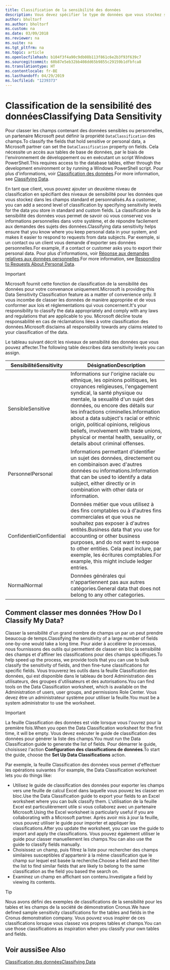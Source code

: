 ```yaml
---
title: Classification de la sensibilité des données
description: Vous devez spécifier le type de données que vous stockez sur les personnes afin de pouvoir répondre aux demandes des sujets des données.
author: bholtorf
ms.author: bholtorf
ms.custom: na
ms.date: 03/09/2018
ms.reviewer: na
ms.suite: na
ms.tgt_pltfrm: na
ms.topic: article
ms.openlocfilehash: b104f3f4a90c9db08b113f861c6e2b3f93f639c7
ms.sourcegitcommit: 60b87e5eb32bb408dd65b9855c29159b1dfbfca8
ms.translationtype: HT
ms.contentlocale: fr-BE
ms.lasthandoff: 04/29/2019
ms.locfileid: "1239373"
---
```

# <a name="classifying-data-sensitivity"></a><span data-ttu-id="7fd5a-103">Classification de la sensibilité des données</span><span class="sxs-lookup"><span data-stu-id="7fd5a-103">Classifying Data Sensitivity</span></span>
<span data-ttu-id="7fd5a-104">Pour classer les champs contenant des données sensibles ou personnelles, un partenaire Microsoft peut définir la propriété ```DataClassification``` des champs.</span><span class="sxs-lookup"><span data-stu-id="7fd5a-104">To classify the fields that hold sensitive or personal data, a Microsoft partner can set the ```DataClassification``` property on fields.</span></span> <span data-ttu-id="7fd5a-105">Cela nécessite un accès aux tables de base de données, par le biais de l'environnement de développement ou en exécutant un script Windows PowerShell.</span><span class="sxs-lookup"><span data-stu-id="7fd5a-105">This requires access to the database tables, either through the development environment or by running a Windows PowerShell script.</span></span> <span data-ttu-id="7fd5a-106">Pour plus d'informations, voir [Classification des données](https://docs.microsoft.com/en-us/dynamics-nav/classifying-data).</span><span class="sxs-lookup"><span data-stu-id="7fd5a-106">For more information, see [Classifying Data](https://docs.microsoft.com/en-us/dynamics-nav/classifying-data).</span></span>  

<span data-ttu-id="7fd5a-107">En tant que client, vous pouvez ajouter un deuxième niveau de classification en spécifiant des niveaux de sensibilité pour les données que vous stockez dans les champs standard et personnalisés.</span><span class="sxs-lookup"><span data-stu-id="7fd5a-107">As a customer, you can add a second level of classification by specifying sensitivity levels for the data you store in standard and custom fields.</span></span> <span data-ttu-id="7fd5a-108">La classification de la sensibilité des données vous permet de savoir où vous conservez vos informations personnelles dans votre système, et de répondre facilement aux demandes des sujets des données.</span><span class="sxs-lookup"><span data-stu-id="7fd5a-108">Classifying data sensitivity helps ensure that you know where you keep personal data in your system, and makes it easier to respond to requests from data subjects.</span></span> <span data-ttu-id="7fd5a-109">Par exemple, si un contact ou un client vous demande d'exporter ses données personnelles.</span><span class="sxs-lookup"><span data-stu-id="7fd5a-109">For example, if a contact or customer asks you to export their personal data.</span></span> <span data-ttu-id="7fd5a-110">Pour plus d'informations, voir [Réponse aux demandes relatives aux données personnelles](admin-responding-to-requests-about-personal-data.md).</span><span class="sxs-lookup"><span data-stu-id="7fd5a-110">For more information, see [Responding to Requests About Personal Data](admin-responding-to-requests-about-personal-data.md).</span></span>

> [!Important]
> <span data-ttu-id="7fd5a-111">Microsoft fournit cette fonction de classification de la sensibilité des données pour votre convenance uniquement.</span><span class="sxs-lookup"><span data-stu-id="7fd5a-111">Microsoft is providing this Data Sensitivity Classification feature as a matter of convenience only.</span></span> <span data-ttu-id="7fd5a-112">Il vous incombe de classer les données de manière appropriée et de vous conformer aux lois et réglementations qui vous concernent.</span><span class="sxs-lookup"><span data-stu-id="7fd5a-112">It's your responsibility to classify the data appropriately and comply with any laws and regulations that are applicable to you.</span></span> <span data-ttu-id="7fd5a-113">Microsoft décline toute responsabilité en cas de réclamations liées à votre classification des données.</span><span class="sxs-lookup"><span data-stu-id="7fd5a-113">Microsoft disclaims all responsibility towards any claims related to your classification of the data.</span></span>  

<span data-ttu-id="7fd5a-114">Le tableau suivant décrit les niveaux de sensibilité des données que vous pouvez affecter.</span><span class="sxs-lookup"><span data-stu-id="7fd5a-114">The following table describes data sensitivity levels you can assign.</span></span>

|<span data-ttu-id="7fd5a-115">Sensibilité</span><span class="sxs-lookup"><span data-stu-id="7fd5a-115">Sensitivity</span></span>|<span data-ttu-id="7fd5a-116">Désignation</span><span class="sxs-lookup"><span data-stu-id="7fd5a-116">Description</span></span>|
|----|----|
|<span data-ttu-id="7fd5a-117">Sensible</span><span class="sxs-lookup"><span data-stu-id="7fd5a-117">Sensitive</span></span> | <span data-ttu-id="7fd5a-118">Informations sur l'origine raciale ou ethnique, les opinions politiques, les croyances religieuses, l'engagement syndical, la santé physique ou mentale, la sexualité d'un sujet des données, ou encore des détails sur les infractions criminelles.</span><span class="sxs-lookup"><span data-stu-id="7fd5a-118">Information about a data subject's racial or ethnic origin, political opinions, religious beliefs, involvement with trade unions, physical or mental health, sexuality, or details about criminal offenses.</span></span> |
|<span data-ttu-id="7fd5a-119">Personnel</span><span class="sxs-lookup"><span data-stu-id="7fd5a-119">Personal</span></span> | <span data-ttu-id="7fd5a-120">Informations permettant d'identifier un sujet des données, directement ou en combinaison avec d'autres données ou informations.</span><span class="sxs-lookup"><span data-stu-id="7fd5a-120">Information that can be used to identify a data subject, either directly or in combination with other data or information.</span></span>|
|<span data-ttu-id="7fd5a-121">Confidentiel</span><span class="sxs-lookup"><span data-stu-id="7fd5a-121">Confidential</span></span> | <span data-ttu-id="7fd5a-122">Données métier que vous utilisez à des fins comptables ou à d'autres fins commerciales et que vous ne souhaitez pas exposer à d'autres entités.</span><span class="sxs-lookup"><span data-stu-id="7fd5a-122">Business data that you use for accounting or other business purposes, and do not want to expose to other entities.</span></span> <span data-ttu-id="7fd5a-123">Cela peut inclure, par exemple, les écritures comptables.</span><span class="sxs-lookup"><span data-stu-id="7fd5a-123">For example, this might include ledger entries.</span></span>|
|<span data-ttu-id="7fd5a-124">Normal</span><span class="sxs-lookup"><span data-stu-id="7fd5a-124">Normal</span></span> | <span data-ttu-id="7fd5a-125">Données générales qui n'appartiennent pas aux autres catégories.</span><span class="sxs-lookup"><span data-stu-id="7fd5a-125">General data that does not belong to any other categories.</span></span>|

## <a name="how-do-i-classify-my-data"></a><span data-ttu-id="7fd5a-126">Comment classer mes données ?</span><span class="sxs-lookup"><span data-stu-id="7fd5a-126">How Do I Classify My Data?</span></span>
<span data-ttu-id="7fd5a-127">Classer la sensibilité d'un grand nombre de champs un par un peut prendre beaucoup de temps.</span><span class="sxs-lookup"><span data-stu-id="7fd5a-127">Classifying the sensitivity of a large number of fields one-by-one would take a long time.</span></span> <span data-ttu-id="7fd5a-128">Pour aider à accélérer le processus, nous fournissons des outils qui permettent de classer en bloc la sensibilité des champs et d'affiner les classifications pour des champs spécifiques.</span><span class="sxs-lookup"><span data-stu-id="7fd5a-128">To help speed up the process, we provide tools that you can use to bulk classify the sensitivity of fields, and then fine-tune classifications for specific fields.</span></span> <span data-ttu-id="7fd5a-129">Vous trouverez les outils dans la feuille Classification des données, qui est disponible dans le tableau de bord Administration des utilisateurs, des groupes d'utilisateurs et des autorisations.</span><span class="sxs-lookup"><span data-stu-id="7fd5a-129">You can find tools on the Data Classification worksheet, which is available on the Administration of users, user groups, and permissions Role Center.</span></span> <span data-ttu-id="7fd5a-130">Vous devez être un administrateur système pour utiliser la feuille.</span><span class="sxs-lookup"><span data-stu-id="7fd5a-130">You must be a system administrator to use the worksheet.</span></span>

> [!Important]
> <span data-ttu-id="7fd5a-131">La feuille Classification des données est vide lorsque vous l'ouvrez pour la première fois.</span><span class="sxs-lookup"><span data-stu-id="7fd5a-131">When you open the Data Classification worksheet for the first time, it will be empty.</span></span> <span data-ttu-id="7fd5a-132">Vous devez exécuter le guide de classification des données pour générer la liste des champs.</span><span class="sxs-lookup"><span data-stu-id="7fd5a-132">You must run the Data Classification guide to generate the list of fields.</span></span> <span data-ttu-id="7fd5a-133">Pour démarrer le guide, choisissez l'action **Configuration des classifications de données**.</span><span class="sxs-lookup"><span data-stu-id="7fd5a-133">To start the guide, choose the **Set Up Data Classifications** action.</span></span>

<span data-ttu-id="7fd5a-134">Par exemple, la feuille Classification des données vous permet d'effectuer les opérations suivantes :</span><span class="sxs-lookup"><span data-stu-id="7fd5a-134">For example, the Data Classification worksheet lets you do things like:</span></span>  

* <span data-ttu-id="7fd5a-135">Utilisez le guide de classification des données pour exporter les champs vers une feuille de calcul Excel dans laquelle vous pouvez les classer en bloc.</span><span class="sxs-lookup"><span data-stu-id="7fd5a-135">Use the Data Classification guide to export your fields to an Excel worksheet where you can bulk classify them.</span></span> <span data-ttu-id="7fd5a-136">L'utilisation de la feuille Excel est particulièrement utile si vous collaborez avec un partenaire Microsoft.</span><span class="sxs-lookup"><span data-stu-id="7fd5a-136">Using the Excel worksheet is particularly useful if you are collaborating with a Microsoft partner.</span></span> <span data-ttu-id="7fd5a-137">Après avoir mis à jour la feuille, vous pouvez utiliser le guide pour importer et appliquer les classifications.</span><span class="sxs-lookup"><span data-stu-id="7fd5a-137">After you update the worksheet, you can use the guide to import and apply the classifications.</span></span> <span data-ttu-id="7fd5a-138">Vous pouvez également utiliser le guide pour classer manuellement les champs.</span><span class="sxs-lookup"><span data-stu-id="7fd5a-138">You can also use the guide to classify fields manually.</span></span>  
* <span data-ttu-id="7fd5a-139">Choisissez un champ, puis filtrez la liste pour rechercher des champs similaires susceptibles d'appartenir à la même classification que le champ sur lequel est basée la recherche.</span><span class="sxs-lookup"><span data-stu-id="7fd5a-139">Choose a field and then filter the list to find similar fields that are likely to belong to the same classification as the field you based the search on.</span></span>  
* <span data-ttu-id="7fd5a-140">Examinez un champ en affichant son contenu.</span><span class="sxs-lookup"><span data-stu-id="7fd5a-140">Investigate a field by viewing its contents.</span></span>  

> [!Tip]
> <span data-ttu-id="7fd5a-141">Nous avons défini des exemples de classifications de la sensibilité pour les tables et les champs de la société de démonstration Cronus.</span><span class="sxs-lookup"><span data-stu-id="7fd5a-141">We have defined sample sensitivity classifications for the tables and fields in the Cronus demonstration company.</span></span> <span data-ttu-id="7fd5a-142">Vous pouvez vous inspirer de ces classifications lorsque vous classez vos propres tables et champs.</span><span class="sxs-lookup"><span data-stu-id="7fd5a-142">You can use those classifications as inspiration when you classify your own tables and fields.</span></span>

## <a name="see-also"></a><span data-ttu-id="7fd5a-143">Voir aussi</span><span class="sxs-lookup"><span data-stu-id="7fd5a-143">See Also</span></span>
[<span data-ttu-id="7fd5a-144">Classification des données</span><span class="sxs-lookup"><span data-stu-id="7fd5a-144">Classifying Data</span></span>](https://docs.microsoft.com/en-us/dynamics-nav/classifying-data)  
